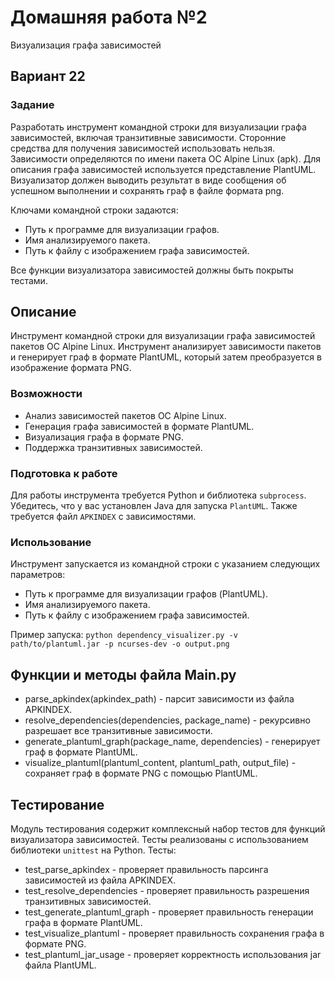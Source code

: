 # Домашняя работа №2
Визуализация графа зависимостей
## Вариант 22

### Задание
Разработать инструмент командной строки для визуализации графа зависимостей, включая транзитивные зависимости. Сторонние средства для получения зависимостей использовать нельзя. Зависимости определяются по имени пакета ОС Alpine Linux (apk). Для описания графа зависимостей используется представление PlantUML. Визуализатор должен выводить результат в виде сообщения об успешном выполнении и сохранять граф в файле формата png.

Ключами командной строки задаются:
- Путь к программе для визуализации графов.
- Имя анализируемого пакета.
- Путь к файлу с изображением графа зависимостей.

Все функции визуализатора зависимостей должны быть покрыты тестами.

## Описание
Инструмент командной строки для визуализации графа зависимостей пакетов ОС Alpine Linux. Инструмент анализирует зависимости пакетов и генерирует граф в формате PlantUML, который затем преобразуется в изображение формата PNG.

### Возможности
- Анализ зависимостей пакетов ОС Alpine Linux.
- Генерация графа зависимостей в формате PlantUML.
- Визуализация графа в формате PNG.
- Поддержка транзитивных зависимостей.

### Подготовка к работе
Для работы инструмента требуется Python и библиотека `subprocess`. Убедитесь, что у вас установлен Java для запуска `PlantUML`. Также требуется файл `APKINDEX` с зависимостями.

### Использование
Инструмент запускается из командной строки с указанием следующих параметров:
- Путь к программе для визуализации графов (PlantUML).
- Имя анализируемого пакета.
- Путь к файлу с изображением графа зависимостей.

Пример запуска:
`python dependency_visualizer.py -v path/to/plantuml.jar -p ncurses-dev -o output.png`

## Функции и методы файла Main.py
- parse_apkindex(apkindex_path) - парсит зависимости из файла APKINDEX.
- resolve_dependencies(dependencies, package_name) - рекурсивно разрешает все транзитивные зависимости.
- generate_plantuml_graph(package_name, dependencies) - генерирует граф в формате PlantUML.
- visualize_plantuml(plantuml_content, plantuml_path, output_file) - сохраняет граф в формате PNG с помощью PlantUML.

## Тестирование
Модуль тестирования содержит комплексный набор тестов для функций визуализатора зависимостей. Тесты реализованы с использованием библиотеки `unittest` на Python.
Тесты:
- test_parse_apkindex - проверяет правильность парсинга зависимостей из файла APKINDEX.
- test_resolve_dependencies - проверяет правильность разрешения транзитивных зависимостей.
- test_generate_plantuml_graph - проверяет правильность генерации графа в формате PlantUML.
- test_visualize_plantuml - проверяет правильность сохранения графа в формате PNG.
- test_plantuml_jar_usage - проверяет корректность использования jar файла PlantUML.



